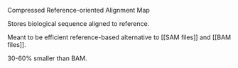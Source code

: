 Compressed Reference-oriented Alignment Map

Stores biological sequence aligned to reference.

Meant to be efficient reference-based alternative to [[SAM files]] and [[BAM files]].

30-60% smaller than BAM.